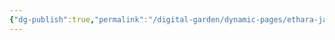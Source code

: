 ```yaml
---
{"dg-publish":true,"permalink":"/digital-garden/dynamic-pages/ethara-janda/chhathrapathi-shivaji-maharaj/","dgHomeLink":true,"dgPassFrontmatter":false}
---
```

